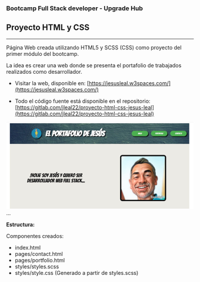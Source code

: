 ### Bootcamp Full Stack developer - Upgrade Hub
## Proyecto HTML y CSS
---

Página Web creada utilizando HTML5 y SCSS (CSS) como proyecto del primer módulo del bootcamp.

La idea es crear una web donde se presenta el portafolio de trabajados realizados como desarrollador.

* Visitar la web, disponible en:
[https://jesusleal.w3spaces.com/](https://jesusleal.w3spaces.com/)

* Todo el código fuente está disponible en el repositorio:
[https://gitlab.com/jleal22/proyecto-html-css-jesus-leal](https://gitlab.com/jleal22/proyecto-html-css-jesus-leal)

![View web](./images/captura.jpg)
...

**Estructura:**

Componentes creados:
- index.html
- pages/contact.html
- pages/portfolio.html
- styles/styles.scss
- styles/style.css (Generado a partir de styles.scss)
